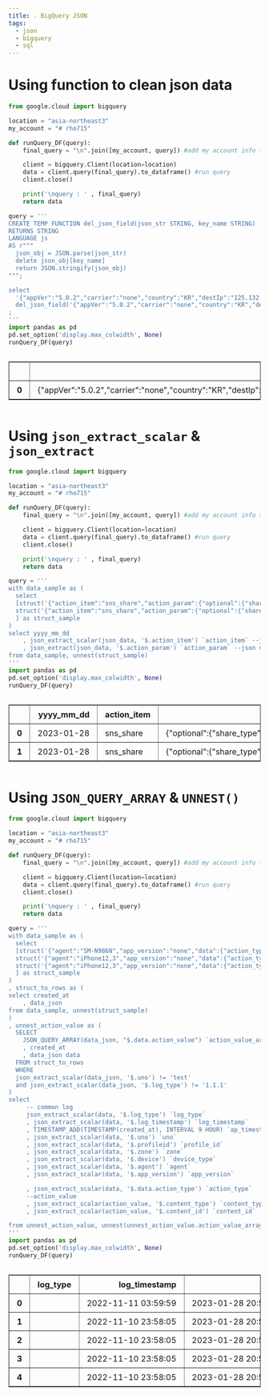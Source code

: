 ```yaml
---
title: . BigQuery JSON
tags:
  - json
  - bigquery
  - sql
---
```


# Using function to clean json data

```python
from google.cloud import bigquery

location = "asia-northeast3"
my_account = "# rho715"

def runQuery_DF(query):
    final_query = "\n".join([my_account, query]) #add my account info to query input

    client = bigquery.Client(location=location)
    data = client.query(final_query).to_dataframe() #run query
    client.close()

    print('\nquery : ' , final_query)
    return data

query = '''
CREATE TEMP FUNCTION del_json_field(json_str STRING, key_name STRING)
RETURNS STRING
LANGUAGE js
AS r"""
  json_obj = JSON.parse(json_str)
  delete json_obj[key_name]
  return JSON.stringify(json_obj)
""";

select 
  '{"appVer":"5.0.2","carrier":"none","country":"KR","destIp":"125.132.54.23","deviceName":"Box"}' STR,
  del_json_field('{"appVer":"5.0.2","carrier":"none","country":"KR","destIp":"125.132.54.23","deviceName":"Box"}', "destIp")
;
'''
import pandas as pd
pd.set_option('display.max_colwidth', None)
runQuery_DF(query)

```

    
  
<div style="width: 100%; overflow-x: auto;">
<style scoped>
    .dataframe tbody tr th:only-of-type {
        vertical-align: middle;
    }

    .dataframe tbody tr th {
        vertical-align: top;
    }

    .dataframe thead th {
        text-align: right;
    }
</style>
<table border="1" class="dataframe">
  <thead>
    <tr style="text-align: right;">
      <th></th>
      <th>STR</th>
      <th>f0_</th>
    </tr>
  </thead>
  <tbody>
    <tr>
      <th>0</th>
      <td>{"appVer":"5.0.2","carrier":"none","country":"KR","destIp":"125.132.54.23","deviceName":"Box"}</td>
      <td>{"appVer":"5.0.2","carrier":"none","country":"KR","deviceName":"Box"}</td>
    </tr>
  </tbody>
</table>
</div>



# Using `json_extract_scalar` & `json_extract` 

```python
from google.cloud import bigquery

location = "asia-northeast3"
my_account = "# rho715"

def runQuery_DF(query):
    final_query = "\n".join([my_account, query]) #add my account info to query input

    client = bigquery.Client(location=location)
    data = client.query(final_query).to_dataframe() #run query
    client.close()

    print('\nquery : ' , final_query)
    return data

query = '''
with data_sample as (
  select
  [struct('{"action_item":"sns_share","action_param":{"optional":{"share_type":"facebook"},"required":{"id":"01_0001.1","type":"vod"}},"action_type":"button_click","current":"content_detail"}' as json_data, current_date as yyyy_mm_dd),
  struct('{"action_item":"sns_share","action_param":{"optional":{"share_type":"facebook"},"required":{"id":"01_0001.2","type":"qvod"}},"action_type":"button_click","current":"content_detail"}' as json_data, current_date as yyyy_mm_dd)
  ] as struct_sample
)
select yyyy_mm_dd
    , json_extract_scalar(json_data, '$.action_item') `action_item` --json key
    , json_extract(json_data, '$.action_param') `action_param` --json value
from data_sample, unnest(struct_sample) 
'''
import pandas as pd
pd.set_option('display.max_colwidth', None)
runQuery_DF(query)
```

    
    



<div style="width: 100%; overflow-x: auto;">
<style scoped>
    .dataframe tbody tr th:only-of-type {
        vertical-align: middle;
    }

    .dataframe tbody tr th {
        vertical-align: top;
    }

    .dataframe thead th {
        text-align: right;
    }
</style>
<table border="1" class="dataframe">
  <thead>
    <tr style="text-align: right;">
      <th></th>
      <th>yyyy_mm_dd</th>
      <th>action_item</th>
      <th>action_param</th>
    </tr>
  </thead>
  <tbody>
    <tr>
      <th>0</th>
      <td>2023-01-28</td>
      <td>sns_share</td>
      <td>{"optional":{"share_type":"facebook"},"required":{"id":"01_0001.1","type":"vod"}}</td>
    </tr>
    <tr>
      <th>1</th>
      <td>2023-01-28</td>
      <td>sns_share</td>
      <td>{"optional":{"share_type":"facebook"},"required":{"id":"01_0001.2","type":"qvod"}}</td>
    </tr>
  </tbody>
</table>
</div>



# Using `JSON_QUERY_ARRAY` & `UNNEST()`

```python
from google.cloud import bigquery

location = "asia-northeast3"
my_account = "# rho715"

def runQuery_DF(query):
    final_query = "\n".join([my_account, query]) #add my account info to query input

    client = bigquery.Client(location=location)
    data = client.query(final_query).to_dataframe() #run query
    client.close()

    print('\nquery : ' , final_query)
    return data

query = '''
with data_sample as (
  select
  [struct('{"agent":"SM-N986N","app_version":"none","data":{"action_type":"register","action_value":[{"content_id":"2101","content_type":"live"}]},"device":"android","log_timestamp":"2022-11-11 03:59:59","log_type":"","log_version":"1.2.2","profileid":"0","service":"cholo","uno":"abved","zone":"none"}' as data_json, current_timestamp() as created_at),
  struct('{"agent":"iPhone12,3","app_version":"none","data":{"action_type":"delete_all","action_value":[{"content_id":"0079","content_type":"movie"},{"content_id":"EN394","content_type":"theme"},{"content_id":"EN394","content_type":"theme"}]},"device":"ios","log_timestamp":"2022-11-10 23:58:05","log_type":"","log_version":"1.2.2","profileid":"0","service":"cholo","uno":"zdfoe","zone":"none"}' as data_json, current_timestamp() as created_at),
  struct('{"agent":"iPhone12,3","app_version":"none","data":{"action_type":"delete","action_value":[{"content_id":"0063","content_type":"program"}]},"device":"ios","log_timestamp":"2022-11-10 23:58:05","log_type":"","log_version":"1.2.2","profileid":"0","service":"cholo","uno":"jojojo","zone":"none"}' as data_json, current_timestamp() as created_at)
  ] as struct_sample
)
, struct_to_rows as (
select created_at
    , data_json 
from data_sample, unnest(struct_sample) 
)
, unnest_action_value as (
  SELECT
    JSON_QUERY_ARRAY(data_json, "$.data.action_value") `action_value_array` --array
    , created_at
    , data_json data
  FROM struct_to_rows
  WHERE
  json_extract_scalar(data_json, '$.uno') != 'test'
  and json_extract_scalar(data_json, '$.log_type') != '1.1.1'
)
select
     -- common log
     json_extract_scalar(data, '$.log_type') `log_type`  
     , json_extract_scalar(data, '$.log_timestamp') `log_timestamp`
     , TIMESTAMP_ADD(TIMESTAMP(created_at), INTERVAL 9 HOUR) `ap_timestamp` 
     , json_extract_scalar(data, '$.uno') `uno`
     , json_extract_scalar(data, '$.profileid') `profile_id`
     , json_extract_scalar(data, '$.zone') `zone`
     , json_extract_scalar(data, '$.device') `device_type`
     , json_extract_scalar(data, '$.agent') `agent`
     , json_extract_scalar(data, '$.app_version') `app_version`

     , json_extract_scalar(data, '$.data.action_type') `action_type`
     --action_value
     , json_extract_scalar(action_value, '$.content_type') `content_type`
     , json_extract_scalar(action_value, '$.content_id') `content_id`

from unnest_action_value, unnest(unnest_action_value.action_value_array) as action_value
'''
import pandas as pd
pd.set_option('display.max_colwidth', None)
runQuery_DF(query)
```

    



<div style="width: 100%; overflow-x: auto;"> <style scoped> .dataframe tbody tr th:only-of-type { vertical-align: middle; } .dataframe tbody tr th { vertical-align: top; } .dataframe thead th { text-align: right; } /* Setting specific width for columns */ .dataframe th, .dataframe td { padding: 8px 15px; /* Adding more padding for clarity */ white-space: nowrap; /* Content will be on a single line */ } /* Adjust the below widths as required */ .dataframe th:nth-child(1), .dataframe td:nth-child(1) { width: 50px; } .dataframe th:nth-child(2), .dataframe td:nth-child(2) { width: 200px; } .dataframe th:nth-child(3), .dataframe td:nth-child(3) { width: 250px; } .dataframe th:nth-child(4), .dataframe td:nth-child(4) { width: 250px; } /* ... Continue for other columns ... */ </style>
<table border="1" class="dataframe">
  <thead>
    <tr style="text-align: right;">
      <th></th>
      <th>log_type</th>
      <th>log_timestamp</th>
      <th>ap_timestamp</th>
      <th>uno</th>
      <th>profile_id</th>
      <th>zone</th>
      <th>device_type</th>
      <th>agent</th>
      <th>app_version</th>
      <th>action_type</th>
      <th>content_type</th>
      <th>content_id</th>
    </tr>
  </thead>
  <tbody>
    <tr>
      <th>0</th>
      <td></td>
      <td>2022-11-11 03:59:59</td>
      <td>2023-01-28 20:51:57.011544+00:00</td>
      <td>abved</td>
      <td>0</td>
      <td>none</td>
      <td>android</td>
      <td>SM-N986N</td>
      <td>none</td>
      <td>register</td>
      <td>live</td>
      <td>2101</td>
    </tr>
    <tr>
      <th>1</th>
      <td></td>
      <td>2022-11-10 23:58:05</td>
      <td>2023-01-28 20:51:57.011544+00:00</td>
      <td>zdfoe</td>
      <td>0</td>
      <td>none</td>
      <td>ios</td>
      <td>iPhone12,3</td>
      <td>none</td>
      <td>delete_all</td>
      <td>movie</td>
      <td>0079</td>
    </tr>
    <tr>
      <th>2</th>
      <td></td>
      <td>2022-11-10 23:58:05</td>
      <td>2023-01-28 20:51:57.011544+00:00</td>
      <td>zdfoe</td>
      <td>0</td>
      <td>none</td>
      <td>ios</td>
      <td>iPhone12,3</td>
      <td>none</td>
      <td>delete_all</td>
      <td>theme</td>
      <td>EN394</td>
    </tr>
    <tr>
      <th>3</th>
      <td></td>
      <td>2022-11-10 23:58:05</td>
      <td>2023-01-28 20:51:57.011544+00:00</td>
      <td>zdfoe</td>
      <td>0</td>
      <td>none</td>
      <td>ios</td>
      <td>iPhone12,3</td>
      <td>none</td>
      <td>delete_all</td>
      <td>theme</td>
      <td>EN394</td>
    </tr>
    <tr>
      <th>4</th>
      <td></td>
      <td>2022-11-10 23:58:05</td>
      <td>2023-01-28 20:51:57.011544+00:00</td>
      <td>jojojo</td>
      <td>0</td>
      <td>none</td>
      <td>ios</td>
      <td>iPhone12,3</td>
      <td>none</td>
      <td>delete</td>
      <td>program</td>
      <td>0063</td>
    </tr>
  </tbody>
</table>
</div>











